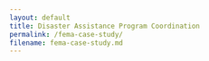 ```yaml
---
layout: default
title: Disaster Assistance Program Coordination
permalink: /fema-case-study/
filename: fema-case-study.md
---
```

